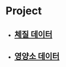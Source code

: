 # Project

* ## [체질 데이터](https://github.com/hbyul35/Capstone-Design/blob/main/Data/bodyData.cpp)

* ## [영양소 데이터](https://github.com/hbyul35/Capstone-Design/blob/main/Data/nutrientData.cpp)
